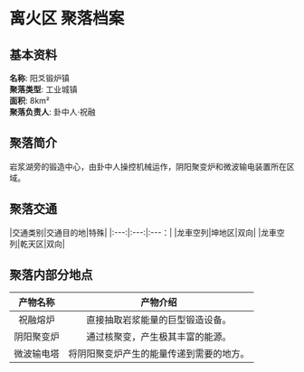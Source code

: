# 离火区 聚落档案

## 基本资料

**名称**: 阳爻锻炉镇  
**聚落类型**: 工业城镇  
**面积**: 8km²  
**聚落负责人**: 卦中人·祝融  

## 聚落简介

岩浆湖旁的锻造中心，由卦中人操控机械运作，阴阳聚变炉和微波输电装置所在区域。

## 聚落交通
|交通类别|交通目的地|特殊|
|:---:|:---:|:---：|
|龙車空列|坤地区|双向|
|龙車空列|乾天区|双向|

## 聚落内部分地点

|产物名称|产物介绍|
|:---:|:---:|
|祝融熔炉|直接抽取岩浆能量的巨型锻造设备。|
|阴阳聚变炉| 通过核聚变，产生极其丰富的能源。|
|微波输电塔|将阴阳聚变炉产生的能量传递到需要的地方。|

